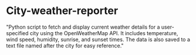 # City-weather-reporter
"Python script to fetch and display current weather details for a user-specified city using the OpenWeatherMap API. It includes temperature, wind speed, humidity, sunrise, and sunset times. The data is also saved to a text file named after the city for easy reference."
